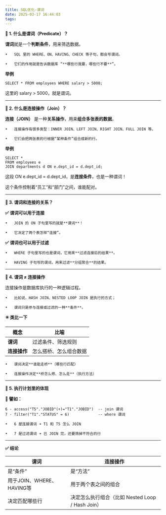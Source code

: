 ```yaml
---
title: SQL优化-谓词
date: 2025-03-17 16:44:03
tags:
---
```




**🔧 1. 什么是谓词（Predicate）？**



**谓词**就是一个**判断条件**，用来筛选数据。

	•	SQL 里的 WHERE、ON、HAVING、CHECK 等子句，都会写谓词。
	
	•	它们的作用就是告诉数据库 “**哪些行我要，哪些行不要**”。



**举例**

```
SELECT * FROM employees WHERE salary > 5000;
```

这里的 salary > 5000，就是谓词。



------



**🔧 2. 什么是连接操作（Join）？**



**连接（JOIN）** 是一种**关系操作**，用来**组合多张表的数据**。

	•	连接操作有很多类型：INNER JOIN、LEFT JOIN、RIGHT JOIN、FULL JOIN 等。
	
	•	它们会把两张表的行根据“某种条件”组合成新的行。



**举例**

```
SELECT *  
FROM employees e  
JOIN departments d ON e.dept_id = d.dept_id;
```

这段 ON e.dept_id = d.dept_id，是**连接条件**，也是一种谓词！

这个条件控制着“员工”和“部门”之间，谁能配对。



------



**🔧 3. 谓词和连接的关系？**



**✅ 谓词可以用于连接**

	•	JOIN 的 ON 子句里写的就是**谓词**！
	
	•	它决定了两个表怎样“连接”。



**✅ 谓词也可以用于过滤**

	•	WHERE 子句里写的也是谓词，它用来**过滤连接后的结果**。
	
	•	HAVING 子句写的谓词，用来过滤**分组聚合**的结果。



------



**🔧 4. 谓词 ≠ 连接操作**



连接操作是数据库执行的一种逻辑过程。

	•	比如说，HASH JOIN、NESTED LOOP JOIN 是执行的方式；
	
	•	谓词只是参与连接或过滤的一种**条件**。



**✴️ 类比一下**

| **概念**     | **比喻**               |
| ------------ | ---------------------- |
| **谓词**     | 过滤条件、筛选规则     |
| **连接操作** | 怎么搭桥、怎么组合数据 |

	•	谓词决定**谁能走桥**（哪些行匹配）
	
	•	连接操作决定**桥怎么修、怎么走**（执行方法）



------



**🔧 5. 执行计划里的体现**



**🔸 譬如：**

```
6 - access("T5"."JOBID"(+)="T1"."JOBID")  -- join 谓词
7 - filter("T1"."STATUS" = 6)             -- where 谓词
```

	•	6 是连接谓词 ➜ T1 和 T5 怎么 JOIN
	
	•	7 是过滤谓词 ➜ 已 JOIN 完，还要筛掉不符合的行



------



**✅ 结论**

| **谓词**                  | **连接操作**                                     |
| ------------------------- | ------------------------------------------------ |
| 是“条件”                  | 是“方法”                                         |
| 用于JOIN、WHERE、HAVING等 | 用于两个表之间的组合                             |
| 决定匹配哪些行            | 决定怎么执行组合（比如 Nested Loop / Hash Join） |
